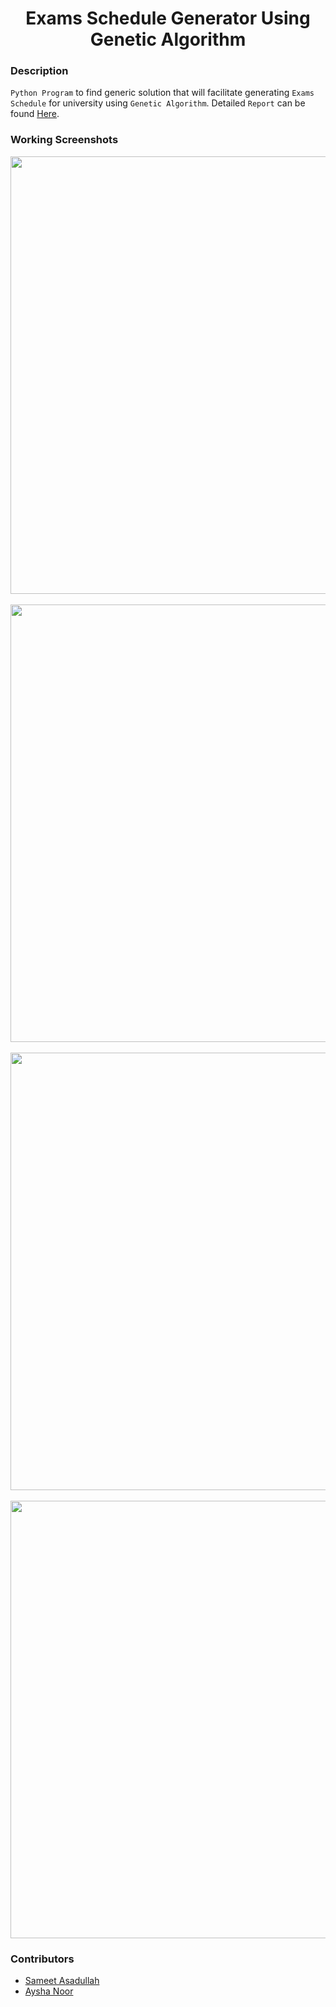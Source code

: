 <h1 align="center">Exams Schedule Generator Using Genetic Algorithm</h1>

### Description
`Python Program` to find generic solution that will facilitate generating `Exams Schedule` for university using `Genetic Algorithm`. Detailed `Report` can be found [Here](https://github.com/SameetAsadullah/Exams-Schedule-Generator-Using-Genetic-Algorithm/blob/main/Report.pdf).

### Working Screenshots
<div align="center">
  <img src = "https://github.com/SameetAsadullah/Exams-Schedule-Generator-Using-Genetic-Algorithm/blob/main/extras/working-ss-1.PNG" alt = "" width="700px"/>
</div>
<br/>
<div align="center">
  <img src = "https://github.com/SameetAsadullah/Exams-Schedule-Generator-Using-Genetic-Algorithm/blob/main/extras/working-ss-2.PNG" alt = "" width="700px"/>
</div>
<br/>
<div align="center">
  <img src = "https://github.com/SameetAsadullah/Exams-Schedule-Generator-Using-Genetic-Algorithm/blob/main/extras/working-ss-3.PNG" alt = "" width="700px"/>
</div>
<br/>
<div align="center">
  <img src = "https://github.com/SameetAsadullah/Exams-Schedule-Generator-Using-Genetic-Algorithm/blob/main/extras/working-ss-4.PNG" alt = "" width="700px"/>
</div>

### Contributors
- [Sameet Asadullah](https://github.com/SameetAsadullah)
- [Aysha Noor](https://github.com/ayshanoorr)
